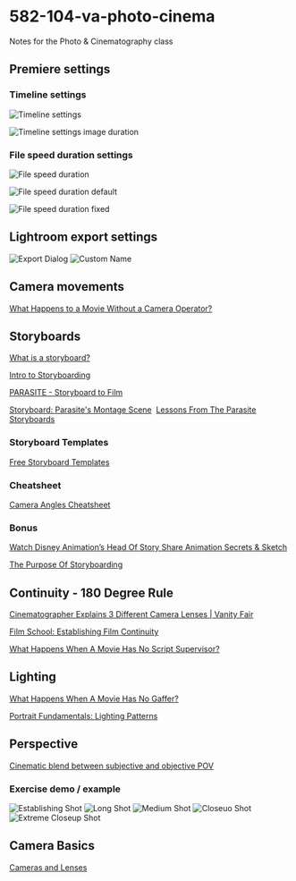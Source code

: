 # 582-104-va-photo-cinema

Notes for the Photo &amp; Cinematography class

<!-- ## Dialog

[well, dialogue doesn't get much better than this...](https://www.youtube.com/watch?v=jKG-ij97nB8&ab_channel=SceneIt) -->

## Premiere settings

### Timeline settings

![Timeline settings](references/premiere/premiere-timeline-settings.jpg)

![Timeline settings image duration](references/premiere/premiere-timeline-settings-image-duration.jpg)

### File speed duration settings

![File speed duration](references/premiere/premiere-file-speed-duration.jpg)

![File speed duration default](references/premiere/premiere-file-speed-duration-default.jpg)

![File speed duration fixed](references/premiere/premiere-file-speed-duration-fixed.jpg)

## Lightroom export settings

![Export Dialog](references/lightroom-export/lightroom-export.jpg)
![Custom Name](references/lightroom-export/lightroom-export-rename.jpg)

## Camera movements

[What Happens to a Movie Without a Camera Operator?](https://www.youtube.com/watch?v=Kq_qBUeSLl4&ab_channel=VanityFair)

## Storyboards

[What is a storyboard?](https://www.youtube.com/watch?v=6aTnEanIXBk)

[Intro to Storyboarding](https://www.youtube.com/watch?v=RQsvhq28sOI)

[PARASITE - Storyboard to Film](https://www.youtube.com/watch?v=Qq36iIb8V8o)

[Storyboard: Parasite's Montage Scene](https://vimeo.com/398814689)
​
[Lessons From The Parasite Storyboards](https://www.youtube.com/watch?v=JE26E4IM_-g&ab_channel=ThomasFlight)

### Storyboard Templates

[Free Storyboard Templates](https://boords.com/storyboard-template)

### Cheatsheet

[Camera Angles Cheatsheet](https://downloads.boords.com/boords-camera-angles.pdf)

### Bonus

[Watch Disney Animation’s Head Of Story Share Animation Secrets & Sketch](https://www.youtube.com/watch?v=IomgUWKjUxA&ab_channel=SYFY)

[The Purpose Of Storyboarding](https://www.youtube.com/watch?v=BSOJiSUI0z8&ab_channel=picassosson)

## Continuity - 180 Degree Rule

[Cinematographer Explains 3 Different Camera Lenses | Vanity Fair](https://www.youtube.com/watch?v=DGujsKb2e10&ab_channel=VanityFair)

[Film School: Establishing Film Continuity](https://www.youtube.com/watch?v=ALguEHV9VvA&ab_channel=NewYorkFilmAcademy)

[What Happens When A Movie Has No Script Supervisor?](https://www.youtube.com/watch?v=NAvn7CNpdB8&ab_channel=VanityFair)

## Lighting

[What Happens When A Movie Has No Gaffer?](https://www.youtube.com/watch?v=wXcc79AmkyU&ab_channel=VanityFair)

[Portrait Fundamentals: Lighting Patterns](https://www.digitalphotomentor.com/lessons/portrait-lighting-lighting-patterns/)

## Perspective

[Cinematic blend between subjective and objective POV](https://www.youtube.com/watch?v=u-Rdh1K-jEE&ab_channel=JanStripek)

### Exercise demo / example

![Establishing Shot](references/shots-demo/shots-demo-001.jpg)
![Long Shot](references/shots-demo/shots-demo-002.jpg)
![Medium Shot](references/shots-demo/shots-demo-003.jpg)
![Closeuo Shot](references/shots-demo/shots-demo-004.jpg)
![Extreme Closeup Shot](references/shots-demo/shots-demo-005.jpg)

## Camera Basics

[Cameras and Lenses](https://ciechanow.ski/cameras-and-lenses/)

